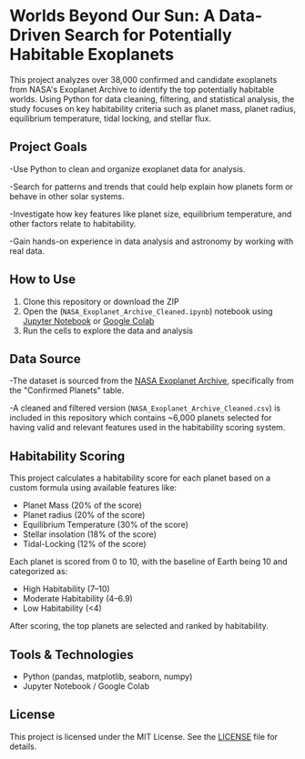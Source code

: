 # Worlds Beyond Our Sun: A Data-Driven Search for Potentially Habitable Exoplanets

This project analyzes over 38,000 confirmed and candidate exoplanets from NASA's Exoplanet Archive to identify the top potentially habitable worlds. Using Python for data cleaning, filtering, and statistical analysis, the study focuses on key habitability criteria such as planet mass, planet radius, equilibrium temperature, tidal locking, and stellar flux.

## Project Goals
-Use Python to clean and organize exoplanet data for analysis.

-Search for patterns and trends that could help explain how planets form or behave in other solar systems.

-Investigate how key features like planet size, equilibrium temperature, and other factors relate to habitability.

-Gain hands-on experience in data analysis and astronomy by working with real data.

## How to Use
1. Clone this repository or download the ZIP
2. Open the (`NASA_Exoplanet_Archive_Cleaned.ipynb`) notebook using [Jupyter Notebook](https://jupyter.org/) or [Google Colab](https://colab.research.google.com/)
3. Run the cells to explore the data and analysis

## Data Source
-The dataset is sourced from the [NASA Exoplanet Archive](https://exoplanetarchive.ipac.caltech.edu/), specifically from the "Confirmed Planets" table.

-A cleaned and filtered version (`NASA_Exoplanet_Archive_Cleaned.csv`) is included in this repository which contains ~6,000 planets selected for having valid and relevant features used in the habitability scoring system.

## Habitability Scoring
This project calculates a habitability score for each planet based on a custom formula using available features like:
- Planet Mass (20% of the score)
- Planet radius (20% of the score)
- Equilibrium Temperature (30% of the score)
- Stellar insolation (18% of the score)
- Tidal-Locking (12% of the score)

Each planet is scored from 0 to 10, with the baseline of Earth being 10 and categorized as:
- High Habitability (7–10)
- Moderate Habitability (4–6.9)
- Low Habitability (<4)

After scoring, the top planets are selected and ranked by habitability.

## Tools & Technologies
- Python (pandas, matplotlib, seaborn, numpy)
- Jupyter Notebook / Google Colab

## License
This project is licensed under the MIT License. See the [LICENSE](LICENSE) file for details.
